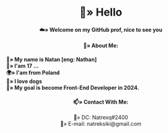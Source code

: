 <h1 align="center">
  👋» Hello 
  </h1>
<h4 align="center">☁️» Welcome on my GitHub prof, nice to see you </h4>
<p align="center">

  </p>
  <h4 align="center">🌚» About Me:</h4>
 <h4 align="">
  🌙» My name is Natan [eng: Nathan]
  <br />
 🌵» I'am 17 ...
  <br />
 🌍» I'am from Poland
  <br />
 🐶» I love dogs
  <br />
  🎯» My goal is become Front-End Developer in 2024.
  
</h4>

 <h4 align="center">📫» Contact With Me:</h4>
 <p align="center">
  🌌» DC: Natrexq#2400  
   <br />
  💬» E-mail: natreksiki@gmail.com  
  </p>
  
 




